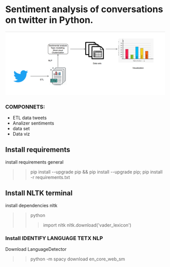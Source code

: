 # Sentiment analysis of conversations on twitter in Python.
![Diagram process](Diagram.png)
### COMPONNETS:
- ETL data tweets
- Analizer sentiments
- data set
- Data viz
## Install requirements
install requirements general
>> pip install --upgrade pip && pip install --upgrade pip; pip install -r requirements.txt
## Install NLTK terminal  
install dependencies nltk
>> python 
>>> import nltk
>>> nltk.download('vader_lexicon')

### Install  IDENTIFY LANGUAGE TETX NLP
Download LanguageDetector
>> python -m spacy download en_core_web_sm
